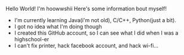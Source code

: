 Hello World!
I'm hoowwshii
Here's some information bout myself!
- I'm currently learning Java(i'm not old), C/C++, Python(just a bit).
- I got no idea what I'm doing though
- I created this GitHub account, so I can see what I did when I was a highschool-er
- I can't fix printer, hack facebook account, and hack wi-fi...
